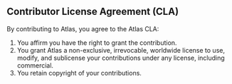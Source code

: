 ## Contributor License Agreement (CLA)

By contributing to Atlas, you agree to the Atlas CLA:

1. You affirm you have the right to grant the contribution.
2. You grant Atlas a non-exclusive, irrevocable, worldwide license to use, modify, and sublicense your contributions under any license, including commercial.
3. You retain copyright of your contributions.
